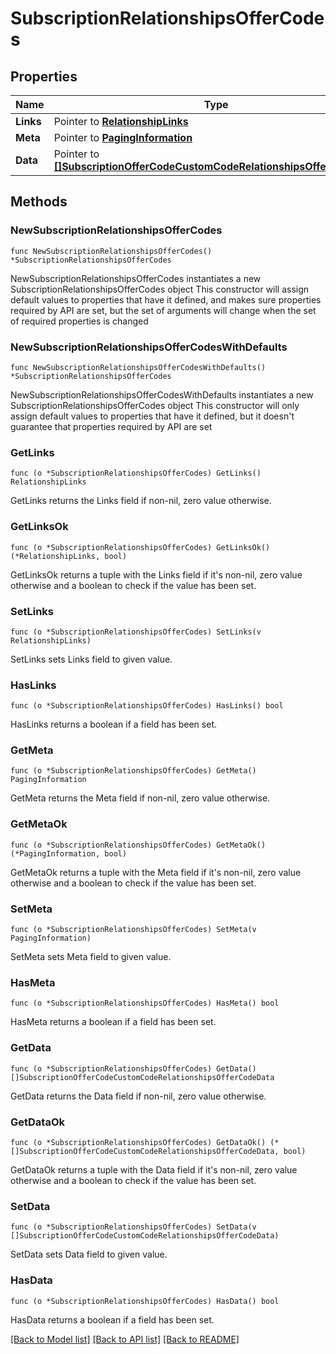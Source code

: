 # SubscriptionRelationshipsOfferCodes

## Properties

Name | Type | Description | Notes
------------ | ------------- | ------------- | -------------
**Links** | Pointer to [**RelationshipLinks**](RelationshipLinks.md) |  | [optional] 
**Meta** | Pointer to [**PagingInformation**](PagingInformation.md) |  | [optional] 
**Data** | Pointer to [**[]SubscriptionOfferCodeCustomCodeRelationshipsOfferCodeData**](SubscriptionOfferCodeCustomCodeRelationshipsOfferCodeData.md) |  | [optional] 

## Methods

### NewSubscriptionRelationshipsOfferCodes

`func NewSubscriptionRelationshipsOfferCodes() *SubscriptionRelationshipsOfferCodes`

NewSubscriptionRelationshipsOfferCodes instantiates a new SubscriptionRelationshipsOfferCodes object
This constructor will assign default values to properties that have it defined,
and makes sure properties required by API are set, but the set of arguments
will change when the set of required properties is changed

### NewSubscriptionRelationshipsOfferCodesWithDefaults

`func NewSubscriptionRelationshipsOfferCodesWithDefaults() *SubscriptionRelationshipsOfferCodes`

NewSubscriptionRelationshipsOfferCodesWithDefaults instantiates a new SubscriptionRelationshipsOfferCodes object
This constructor will only assign default values to properties that have it defined,
but it doesn't guarantee that properties required by API are set

### GetLinks

`func (o *SubscriptionRelationshipsOfferCodes) GetLinks() RelationshipLinks`

GetLinks returns the Links field if non-nil, zero value otherwise.

### GetLinksOk

`func (o *SubscriptionRelationshipsOfferCodes) GetLinksOk() (*RelationshipLinks, bool)`

GetLinksOk returns a tuple with the Links field if it's non-nil, zero value otherwise
and a boolean to check if the value has been set.

### SetLinks

`func (o *SubscriptionRelationshipsOfferCodes) SetLinks(v RelationshipLinks)`

SetLinks sets Links field to given value.

### HasLinks

`func (o *SubscriptionRelationshipsOfferCodes) HasLinks() bool`

HasLinks returns a boolean if a field has been set.

### GetMeta

`func (o *SubscriptionRelationshipsOfferCodes) GetMeta() PagingInformation`

GetMeta returns the Meta field if non-nil, zero value otherwise.

### GetMetaOk

`func (o *SubscriptionRelationshipsOfferCodes) GetMetaOk() (*PagingInformation, bool)`

GetMetaOk returns a tuple with the Meta field if it's non-nil, zero value otherwise
and a boolean to check if the value has been set.

### SetMeta

`func (o *SubscriptionRelationshipsOfferCodes) SetMeta(v PagingInformation)`

SetMeta sets Meta field to given value.

### HasMeta

`func (o *SubscriptionRelationshipsOfferCodes) HasMeta() bool`

HasMeta returns a boolean if a field has been set.

### GetData

`func (o *SubscriptionRelationshipsOfferCodes) GetData() []SubscriptionOfferCodeCustomCodeRelationshipsOfferCodeData`

GetData returns the Data field if non-nil, zero value otherwise.

### GetDataOk

`func (o *SubscriptionRelationshipsOfferCodes) GetDataOk() (*[]SubscriptionOfferCodeCustomCodeRelationshipsOfferCodeData, bool)`

GetDataOk returns a tuple with the Data field if it's non-nil, zero value otherwise
and a boolean to check if the value has been set.

### SetData

`func (o *SubscriptionRelationshipsOfferCodes) SetData(v []SubscriptionOfferCodeCustomCodeRelationshipsOfferCodeData)`

SetData sets Data field to given value.

### HasData

`func (o *SubscriptionRelationshipsOfferCodes) HasData() bool`

HasData returns a boolean if a field has been set.


[[Back to Model list]](../README.md#documentation-for-models) [[Back to API list]](../README.md#documentation-for-api-endpoints) [[Back to README]](../README.md)


